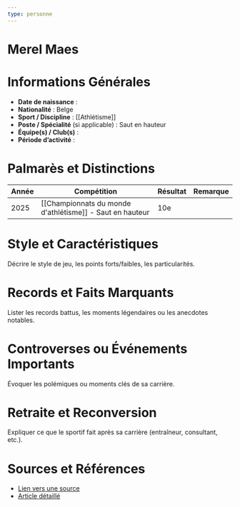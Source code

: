 ```yaml
---
type: personne
---
```


# Merel Maes

# Informations Générales
- **Date de naissance** :  
- **Nationalité** :  Belge
- **Sport / Discipline** :  [[Athlétisme]]
- **Poste / Spécialité** (si applicable) :  Saut en hauteur
- **Équipe(s) / Club(s)** :  
- **Période d’activité** :  

# Palmarès et Distinctions
| Année | Compétition                                              | Résultat | Remarque |
| ----- | -------------------------------------------------------- | -------- | -------- |
| 2025  | [[Championnats du monde d'athlétisme]] - Saut en hauteur | 10e      |          |

# Style et Caractéristiques
Décrire le style de jeu, les points forts/faibles, les particularités.

# Records et Faits Marquants
Lister les records battus, les moments légendaires ou les anecdotes notables.

# Controverses ou Événements Importants
Évoquer les polémiques ou moments clés de sa carrière.

# Retraite et Reconversion
Expliquer ce que le sportif fait après sa carrière (entraîneur, consultant, etc.).

# Sources et Références
- [Lien vers une source](#)
- [Article détaillé](#)

